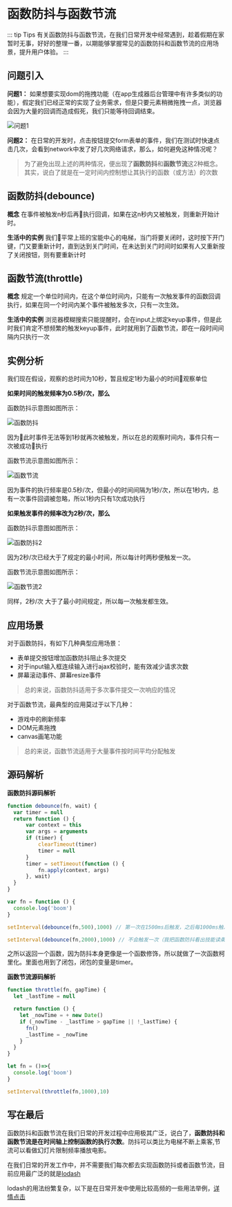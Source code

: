 # 函数防抖与函数节流

::: tip Tips
有关函数防抖与函数节流，在我们日常开发中经常遇到，趁着假期在家暂时无事，好好的整理一番，以期能够掌握常见的函数防抖和函数节流的应用场景，提升用户体验。
:::

## 问题引入

**问题1：** 如果想要实现dom的拖拽功能（在app生成器后台管理中有许多类似的功能），假定我们已经正常的实现了业务需求，但是只要元素稍微拖拽一点，浏览器会因为大量的回调而造成假死，我们只能等待回调结束。

![问题1](https://picwms.newbanker.cn/pl1xc6iimpp9heyd8xksbsfk98zr2mxc@@@drag.png@@@png@@@23310)

**问题2：** 在日常的开发时，点击按钮提交form表单的事件，我们在测试时快速点击几次，会看到network中发了好几次网络请求，那么，如何避免这种情况呢？

> 为了避免出现上述的两种情况，便出现了**函数防抖**和**函数节流**这2种概念。其实，说白了就是在一定时间内控制想让其执行的函数（或方法）的次数

## 函数防抖(debounce)

**概念** 在事件被触发n秒后再执行回调，如果在这n秒内又被触发，则重新开始计时。

**生活中的实例** 我们平常上班的宝能中心的电梯，当门将要关闭时，这时按下开门键，门又要重新计时，直到达到关门时间，在未达到关门时间时如果有人又重新按了关闭按钮，则有要重新计时

## 函数节流(throttle)

**概念** 规定一个单位时间内，在这个单位时间内，只能有一次触发事件的函数回调执行，如果在同一个时间内某个事件被触发多次，只有一次生效。

**生活中的实例** 浏览器模糊搜索只能提醒时，会在input上绑定keyup事件，但是此时我们肯定不想频繁的触发keyup事件，此时就用到了函数节流，即在一段时间间隔内只执行一次

## 实例分析

我们现在假设，观察的总时间为10秒，暂且规定1秒为最小的时间观察单位

**如果时间的触发频率为0.5秒/次，那么**

函数防抖示意图如图所示：

![函数防抖](https://gitee.com/vueman/md_pic/raw/master/%E5%B1%8F%E5%B9%95%E5%BF%AB%E7%85%A7%202017-12-16%20%E4%B8%8B%E5%8D%887.54.01.png)

因为此时事件无法等到1秒就再次被触发，所以在总的观察时间内，事件只有一次被成功执行

函数节流示意图如图所示：

![函数节流](https://gitee.com/vueman/md_pic/raw/master/%E5%B1%8F%E5%B9%95%E5%BF%AB%E7%85%A7%202017-12-16%20%E4%B8%8B%E5%8D%887.50.45.png)

因为事件的执行频率是0.5秒/次，但最小的时间间隔为1秒/次，所以在1秒内，总有一次事件回调被忽略，所以1秒内只有1次成功执行

**如果触发事件的频率改为2秒/次，那么**

函数防抖示意图如图所示：

![函数防抖2](https://gitee.com/vueman/md_pic/raw/master/%E5%B1%8F%E5%B9%95%E5%BF%AB%E7%85%A7%202017-12-16%20%E4%B8%8B%E5%8D%888.00.29.png)

因为2秒/次已经大于了规定的最小时间，所以每计时两秒便触发一次。

函数节流示意图如图所示：

![函数节流2](https://gitee.com/vueman/md_pic/raw/master/%E5%B1%8F%E5%B9%95%E5%BF%AB%E7%85%A7%202017-12-16%20%E4%B8%8B%E5%8D%887.58.04.png)

同样，2秒/次 大于了最小时间规定，所以每一次触发都生效。

## 应用场景

对于函数防抖，有如下几种典型应用场景：

* 表单提交按钮增加函数防抖阻止多次提交
* 对于input输入框连续输入进行ajax校验时，能有效减少请求次数
* 屏幕滚动事件、屏幕resize事件

> 总的来说，函数防抖适用于多次事件提交一次响应的情况

对于函数节流，最典型的应用莫过于以下几种：

* 游戏中的刷新频率
* DOM元素拖拽
* canvas画笔功能

> 总的来说，函数节流适用于大量事件按时间平均分配触发

## 源码解析

**函数防抖源码解析**

```javascript
function debounce(fn, wait) {
  var timer = null
  return function () {
      var context = this
      var args = arguments
      if (timer) {
          clearTimeout(timer)
          timer = null
      }
      timer = setTimeout(function () {
          fn.apply(context, args)
      }, wait)
  }
}

var fn = function () {
  console.log('boom')
}

setInterval(debounce(fn,500),1000) // 第一次在1500ms后触发，之后每1000ms触发一次

setInterval(debounce(fn,2000),1000) // 不会触发一次（我把函数防抖看出技能读条，如果读条没完成就用技能，便会失败而且重新读条）
```
之所以返回一个函数，因为防抖本身更像是一个函数修饰，所以就做了一次函数柯里化。里面也用到了闭包，闭包的变量是timer。

**函数节流源码解析**

```javascript
function throttle(fn, gapTime) {
  let _lastTime = null

  return function () {
    let _nowTime = + new Date()
    if (_nowTime - _lastTime > gapTime || !_lastTime) {
      fn()
      _lastTime = _nowTime
    }
  }
}

let fn = ()=>{
  console.log('boom')
}

setInterval(throttle(fn,1000),10)
```
## 写在最后

函数防抖和函数节流在我们日常的开发过程中应用极其广泛，说白了，**函数防抖和函数节流是在时间轴上控制函数的执行次数**。防抖可以类比为电梯不断上乘客,节流可以看做幻灯片限制频率播放电影。

在我们日常的开发工作中，并不需要我们每次都去实现函数防抖或者函数节流，目前应用最广泛的就是[lodash](http://www.css88.com/doc/lodash/)

lodash的用法纷繁复杂，以下是在日常开发中使用比较高频的一些用法举例，[详情点击](https://www.jianshu.com/p/d46abfa4ddc9)
